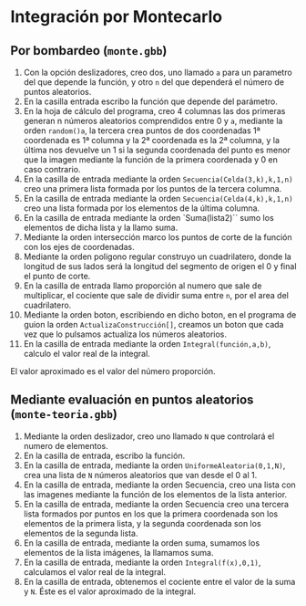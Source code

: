 # Integración por Montecarlo

## Por bombardeo (`monte.gbb`)

1. Con la opción deslizadores, creo dos, uno llamado `a` para un parametro del que depende la función, y otro `n` del que dependerá el número de puntos aleatorios.
2. En la casilla entrada escribo la función que depende del parámetro.
3. En la hoja de cálculo del programa, creo 4 columnas las dos primeras generan n números aleatorios comprendidos entre 0 y `a`, mediante la orden `random()a`, la tercera crea puntos de dos coordenadas 1ª coordenada es 1ª columna y la 2ª coordenada es la 2ª columna, y la última nos devuelve un 1 si la segunda coordenada del punto es menor que la imagen mediante la función de la primera coordenada y 0 en caso contrario.
4. En la casilla de entrada mediante la orden `Secuencia(Celda(3,k),k,1,n)` creo una primera lista formada por los puntos de la tercera columna.
5. En la casilla de entrada mediante la orden `Secuencia(Celda(4,k),k,1,n)` creo una lista formada por los elementos de la última columna.
6. En la casilla de entrada mediante la orden `Suma(lista2)`` sumo los elementos de dicha lista y la llamo suma.
7. Mediante la orden intersección marco los puntos de corte de la función con los ejes de coordenadas.
8. Mediante la orden poligono regular construyo un cuadrilatero, donde la longitud de sus lados será la longitud del segmento de origen el 0 y final el punto de corte.
9. En la casilla de entrada llamo proporción al numero que sale de multiplicar, el cociente que sale de dividir suma entre `n`, por el area del cuadrilatero.
10. Mediante la orden boton, escribiendo en dicho boton, en el programa de guion la orden `ActualizaConstrucción[]`, creamos un boton que cada vez que lo pulsamos actualiza los números aleatorios.
11. En la casilla de entrada mediante la orden `Integral(función,a,b)`, calculo el valor real de la integral.

El valor aproximado es el valor del número proporción.


## Mediante evaluación en puntos aleatorios (`monte-teoria.gbb`)

1. Mediante la orden deslizador, creo uno llamado `N` que controlará el numero de elementos.
2. En la casilla de entrada, escribo la función.
3. En la casilla de entrada, mediante la orden `UniformeAleatoria(0,1,N)`, crea una lista de `N` números aleatorios que van desde el 0 al 1.
4. En la casilla de entrada, mediante la orden Secuencia, creo una lista con las imagenes mediante la función de los elementos de la lista anterior.
5. En la casilla de entrada, mediante la orden Secuencia creo una tercera lista formados por puntos en los que la primera coordenada son los elementos de la primera lista, y la segunda coordenada
 son los elementos de la segunda lista.
6. En la casilla de entrada, mediante la orden suma, sumamos los elementos de la lista imágenes, la llamamos suma.
7. En la casilla de entrada, mediante la orden `Integral(f(x),0,1)`, calculamos el valor real de la integral.
8. En la casilla de entrada, obtenemos el cociente entre el valor de la suma y `N`.
Éste es el valor aproximado de la integral.
